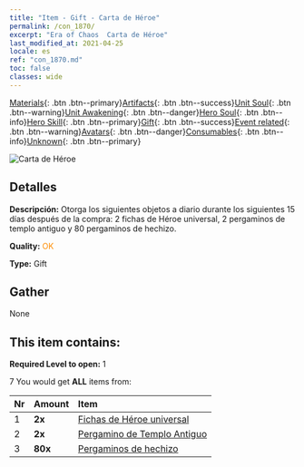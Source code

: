 ```yaml
---
title: "Item - Gift - Carta de Héroe"
permalink: /con_1870/
excerpt: "Era of Chaos  Carta de Héroe"
last_modified_at: 2021-04-25
locale: es
ref: "con_1870.md"
toc: false
classes: wide
---
```

 [Materials](/ItemsES/){: .btn .btn--primary}[Artifacts](/ItemsES/Artifacts/){: .btn .btn--success}[Unit Soul](/ItemsES/UnitSoul/){: .btn .btn--warning}[Unit Awakening](/ItemsES/UnitAwakening/){: .btn .btn--danger}[Hero Soul](/ItemsES/HeroSoul/){: .btn .btn--info}[Hero Skill](/ItemsES/HeroSkill/){: .btn .btn--primary}[Gift](/ItemsES/Gift/){: .btn .btn--success}[Event related](/ItemsES/Events/){: .btn .btn--warning}[Avatars](/ItemsES/Avatars/){: .btn .btn--danger}[Consumables](/ItemsES/Consumables/){: .btn .btn--info}[Unknown](/ItemsES/Unknown/){: .btn .btn--primary}

 ![Carta de Héroe](/images/t/i_907493.png)

## Detalles
 **Descripción:** Otorga los siguientes objetos a diario durante los siguientes 15 días después de la compra: 2 fichas de Héroe universal, 2 pergaminos de templo antiguo y 80 pergaminos de hechizo.

 **Quality:** <span style="color: #FF8C00">OK</span>

 **Type:** Gift

## Gather

  None

## This item contains:

 **Required Level to open:** 1

 7 You would get **ALL** items  from:

  | Nr | Amount |     Item    |
  |:---|:-------|:------------|
  | 1 |  **2x** | [Fichas de Héroe universal](/ItemsES/her_358/) |  | 
  | 2 |  **2x** | [Pergamino de Templo Antiguo](/ItemsES/con_697/) |  | 
  | 3 |  **80x** | [Pergaminos de hechizo](/ItemsES/con_694/) |  | 

